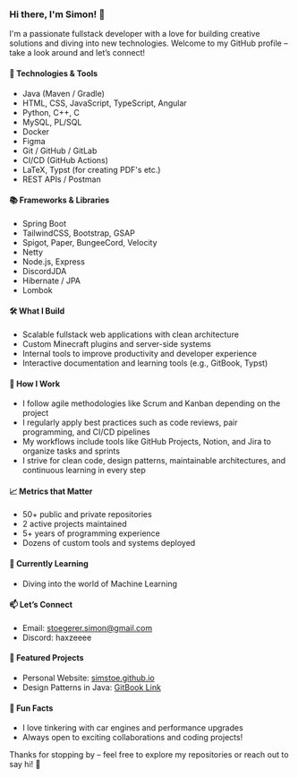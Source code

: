 ### Hi there, I'm Simon! 👋

I'm a passionate fullstack developer with a love for building creative solutions and diving into new technologies. Welcome to my GitHub profile – take a look around and let’s connect!

#### 🔧 Technologies & Tools
- Java (Maven / Gradle)
- HTML, CSS, JavaScript, TypeScript, Angular
- Python, C++, C
- MySQL, PL/SQL
- Docker
- Figma
- Git / GitHub / GitLab
- CI/CD (GitHub Actions)
- LaTeX, Typst (for creating PDF's etc.)
- REST APIs / Postman

#### 📚 Frameworks & Libraries
- Spring Boot
- TailwindCSS, Bootstrap, GSAP
- Spigot, Paper, BungeeCord, Velocity
- Netty
- Node.js, Express
- DiscordJDA
- Hibernate / JPA
- Lombok

#### 🛠️ What I Build
- Scalable fullstack web applications with clean architecture 
- Custom Minecraft plugins and server-side systems  
- Internal tools to improve productivity and developer experience  
- Interactive documentation and learning tools (e.g., GitBook, Typst)

#### 🧠 How I Work
- I follow agile methodologies like Scrum and Kanban depending on the project  
- I regularly apply best practices such as code reviews, pair programming, and CI/CD pipelines 
- My workflows include tools like GitHub Projects, Notion, and Jira to organize tasks and sprints  
- I strive for clean code, design patterns, maintainable architectures, and continuous learning in every step


#### 📈 Metrics that Matter
- 50+ public and private repositories  
- 2 active projects maintained  
- 5+ years of programming experience  
- Dozens of custom tools and systems deployed

#### 🌱 Currently Learning
- Diving into the world of Machine Learning

#### 📫 Let’s Connect
- Email: stoegerer.simon@gmail.com  
- Discord: haxzeeee

#### 🚀 Featured Projects
- Personal Website: [simstoe.github.io](https://simstoe.github.io)
- Design Patterns in Java: [GitBook Link](https://simons-organization-15.gitbook.io/design-patterns-java)

#### 🎉 Fun Facts
- I love tinkering with car engines and performance upgrades  
- Always open to exciting collaborations and coding projects!

Thanks for stopping by – feel free to explore my repositories or reach out to say hi! 🚀
